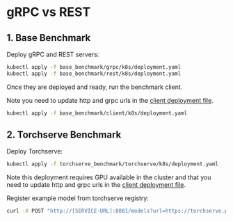 # gRPC vs REST


## 1. Base Benchmark

Deploy gRPC and REST servers:

```bash
kubectl apply -f base_benchmark/grpc/k8s/deployment.yaml
kubectl apply -f base_benchmark/rest/k8s/deployment.yaml
```

Once they are deployed and ready, run the benchmark client.

Note you need to update http and grpc urls in the [client deployment file](base_benchmark/client/k8s/deployment.yaml).

```bash
kubectl apply -f base_benchmark/client/k8s/deployment.yaml
```

## 2. Torchserve Benchmark

Deploy Torchserve:

```bash
kubectl apply -f torchserve_benchmark/torchserve/k8s/deployment.yaml
```

Note this deployment requires GPU available in the cluster and that you need to update http and grpc urls in the [client deployment file](torchserve_benchmark/client/k8s/deployment.yaml).

Register example model from torchserve registry:

```bash
curl -X POST "http://[SERVICE-URL]:8081/models?url=https://torchserve.pytorch.org/mar_files/densenet161.mar&initial_workers=1"
```
